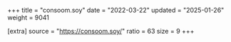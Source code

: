 +++
title = "consoom.soy"
date = "2022-03-22"
updated = "2025-01-26"
weight = 9041

[extra]
source = "https://consoom.soy/"
ratio = 63
size = 9
+++
